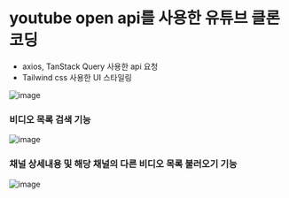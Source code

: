 # youtube open api를 사용한 유튜브 클론코딩
- axios, TanStack Query 사용한 api 요청
- Tailwind css 사용한 UI 스타일링


![image](https://github.com/developer-jyyun/youtube/assets/131247158/5c3b861e-15ba-4c59-ad86-4623c251207f)

  ###  비디오 목록 검색 기능
![image](https://github.com/developer-jyyun/youtube/assets/131247158/6efb14b7-9702-4d62-b0c0-08adc40327d6)
  ###  채널 상세내용 및 해당 채널의 다른 비디오 목록 불러오기 기능
![image](https://github.com/developer-jyyun/youtube/assets/131247158/274d50f6-02a1-4596-b504-ff464f2ce020)



